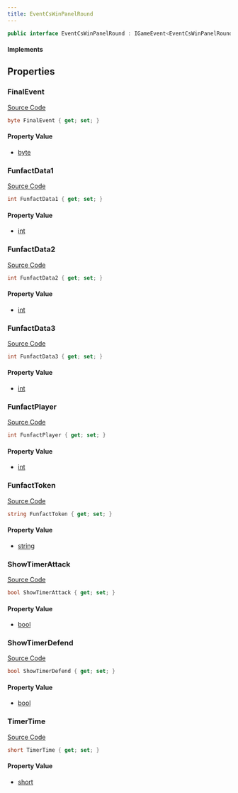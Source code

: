 ```yaml
---
title: EventCsWinPanelRound
---
```


```csharp
public interface EventCsWinPanelRound : IGameEvent<EventCsWinPanelRound>
```

#### Implements

## Properties

### FinalEvent

[Source Code](https://github.com/swiftly-solution/swiftlys2/blob/beta/managed/src/SwiftlyS2.Generated/GameEvents/Interfaces/EventCsWinPanelRound.cs#L38)

```csharp
byte FinalEvent { get; set; }
```

#### Property Value

- [byte](https://learn.microsoft.com/dotnet/api/system.byte)

### FunfactData1

[Source Code](https://github.com/swiftly-solution/swiftlys2/blob/beta/managed/src/SwiftlyS2.Generated/GameEvents/Interfaces/EventCsWinPanelRound.cs#L53)

```csharp
int FunfactData1 { get; set; }
```

#### Property Value

- [int](https://learn.microsoft.com/dotnet/api/system.int32)

### FunfactData2

[Source Code](https://github.com/swiftly-solution/swiftlys2/blob/beta/managed/src/SwiftlyS2.Generated/GameEvents/Interfaces/EventCsWinPanelRound.cs#L58)

```csharp
int FunfactData2 { get; set; }
```

#### Property Value

- [int](https://learn.microsoft.com/dotnet/api/system.int32)

### FunfactData3

[Source Code](https://github.com/swiftly-solution/swiftlys2/blob/beta/managed/src/SwiftlyS2.Generated/GameEvents/Interfaces/EventCsWinPanelRound.cs#L63)

```csharp
int FunfactData3 { get; set; }
```

#### Property Value

- [int](https://learn.microsoft.com/dotnet/api/system.int32)

### FunfactPlayer

[Source Code](https://github.com/swiftly-solution/swiftlys2/blob/beta/managed/src/SwiftlyS2.Generated/GameEvents/Interfaces/EventCsWinPanelRound.cs#L48)

```csharp
int FunfactPlayer { get; set; }
```

#### Property Value

- [int](https://learn.microsoft.com/dotnet/api/system.int32)

### FunfactToken

[Source Code](https://github.com/swiftly-solution/swiftlys2/blob/beta/managed/src/SwiftlyS2.Generated/GameEvents/Interfaces/EventCsWinPanelRound.cs#L43)

```csharp
string FunfactToken { get; set; }
```

#### Property Value

- [string](https://learn.microsoft.com/dotnet/api/system.string)

### ShowTimerAttack

[Source Code](https://github.com/swiftly-solution/swiftlys2/blob/beta/managed/src/SwiftlyS2.Generated/GameEvents/Interfaces/EventCsWinPanelRound.cs#L26)

```csharp
bool ShowTimerAttack { get; set; }
```

#### Property Value

- [bool](https://learn.microsoft.com/dotnet/api/system.boolean)

### ShowTimerDefend

[Source Code](https://github.com/swiftly-solution/swiftlys2/blob/beta/managed/src/SwiftlyS2.Generated/GameEvents/Interfaces/EventCsWinPanelRound.cs#L21)

```csharp
bool ShowTimerDefend { get; set; }
```

#### Property Value

- [bool](https://learn.microsoft.com/dotnet/api/system.boolean)

### TimerTime

[Source Code](https://github.com/swiftly-solution/swiftlys2/blob/beta/managed/src/SwiftlyS2.Generated/GameEvents/Interfaces/EventCsWinPanelRound.cs#L31)

```csharp
short TimerTime { get; set; }
```

#### Property Value

- [short](https://learn.microsoft.com/dotnet/api/system.int16)

